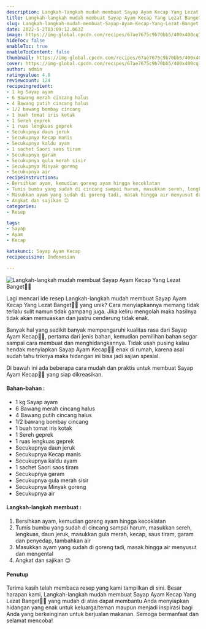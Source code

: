 ```yaml
---
description: Langkah-langkah mudah membuat Sayap Ayam Kecap Yang Lezat Banget"
title: Langkah-langkah mudah membuat Sayap Ayam Kecap Yang Lezat Banget
slug: Langkah-langkah-mudah-membuat-Sayap-Ayam-Kecap-Yang-Lezat-Banget
date: 2022-5-2T03:09:12.063Z
image: https://img-global.cpcdn.com/recipes/67ae7675c9b70bb5/400x400cq70/photo.jpg
hideToc: false
enableToc: true
enableTocContent: false
thumbnail: https://img-global.cpcdn.com/recipes/67ae7675c9b70bb5/400x400cq70/photo.jpg
cover: https://img-global.cpcdn.com/recipes/67ae7675c9b70bb5/400x400cq70/photo.jpg
author: admin
ratingvalue: 4.8
reviewcount: 124
recipeingredient:
- 1 kg Sayap ayam
- 6 Bawang merah cincang halus
- 4 Bawang putih cincang halus
- 1/2 bawang bombay cincang
- 1 buah tomat iris kotak
- 1 Sereh geprek
- 1 ruas lengkuas geprek
- Secukupnya daun jeruk
- Secukupnya Kecap manis
- Secukupnya kaldu ayam
- 1 sachet Saori saos tiram
- Secukupnya garam
- Secukupnya gula merah sisir
- Secukupnya Minyak goreng
- Secukupnya air
recipeinstructions:
- Bersihkan ayam, kemudian goreng ayam hingga kecoklatan
- Tumis bumbu yang sudah di cincang sampai harum, masukkan sereh, lengkuas, daun jeruk, masukkan gula merah, kecap, saus tiram, garam dan penyedap, tambahkan air
- Masukkan ayam yang sudah di goreng tadi, masak hingga air menyusut dan mengental
- Angkat dan sajikan 😊
categories:
- Resep

tags:
- Sayap
- Ayam
- Kecap

katakunci: Sayap Ayam Kecap
recipecuisine: Indonesian

---
```


![Langkah-langkah mudah membuat Sayap Ayam Kecap Yang Lezat Banget👩‍🍳](https://img-global.cpcdn.com/recipes/67ae7675c9b70bb5/400x400cq70/photo.jpg)

Lagi mencari ide resep Langkah-langkah mudah membuat Sayap Ayam Kecap Yang Lezat Banget👩‍🍳 yang unik? Cara menyiapkannya memang tidak terlalu sulit namun tidak gampang juga. Jika keliru mengolah maka hasilnya tidak akan memuaskan dan justru cenderung tidak enak.

Banyak hal yang sedikit banyak mempengaruhi kualitas rasa dari Sayap Ayam Kecap👩‍🍳, pertama dari jenis bahan, kemudian pemilihan bahan segar sampai cara membuat dan menghidangkannya. Tidak usah pusing kalau hendak menyiapkan Sayap Ayam Kecap👩‍🍳 enak di rumah, karena asal sudah tahu triknya maka hidangan ini bisa jadi sajian spesial.

Di bawah ini ada beberapa cara mudah dan praktis untuk membuat Sayap Ayam Kecap👩‍🍳 yang siap dikreasikan.

<!--inarticleads1-->

#### Bahan-bahan :

- 1 kg Sayap ayam
- 6 Bawang merah cincang halus
- 4 Bawang putih cincang halus
- 1/2 bawang bombay cincang
- 1 buah tomat iris kotak
- 1 Sereh geprek
- 1 ruas lengkuas geprek
- Secukupnya daun jeruk
- Secukupnya Kecap manis
- Secukupnya kaldu ayam
- 1 sachet Saori saos tiram
- Secukupnya garam
- Secukupnya gula merah sisir
- Secukupnya Minyak goreng
- Secukupnya air

<!--inarticleads2-->

#### Langkah-langkah membuat :

1. Bersihkan ayam, kemudian goreng ayam hingga kecoklatan
1. Tumis bumbu yang sudah di cincang sampai harum, masukkan sereh, lengkuas, daun jeruk, masukkan gula merah, kecap, saus tiram, garam dan penyedap, tambahkan air
1. Masukkan ayam yang sudah di goreng tadi, masak hingga air menyusut dan mengental
1. Angkat dan sajikan 😊

#### Penutup

Terima kasih telah membaca resep yang kami tampilkan di sini. Besar harapan kami, Langkah-langkah mudah membuat Sayap Ayam Kecap Yang Lezat Banget👩‍🍳 yang mudah di atas dapat membantu Anda menyiapkan hidangan yang enak untuk keluarga/teman maupun menjadi inspirasi bagi Anda yang berkeinginan untuk berjualan makanan. Semoga bermanfaat dan selamat mencoba!